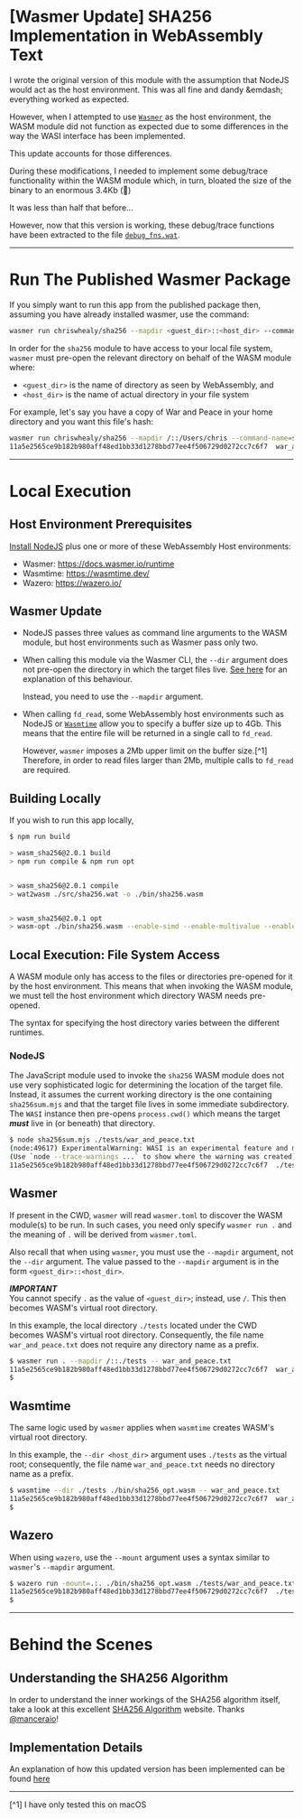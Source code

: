 # [Wasmer Update] SHA256 Implementation in WebAssembly Text

I wrote the original version of this module with the assumption that NodeJS would act as the host environment.
This was all fine and dandy &emdash; everything worked as expected.

However, when I attempted to use [`Wasmer`](https://wasmer.io) as the host environment, the WASM module did not function as expected due to some differences in the way the WASI interface has been implemented.

This update accounts for those differences.

During these modifications, I needed to implement some debug/trace functionality within the WASM module which, in turn, bloated the size of the binary to an enormous 3.4Kb (🤣)

It was less than half that before...

However, now that this version is working, these debug/trace functions have been extracted to the file [`debug_fns.wat`](https://github.com/ChrisWhealy/wasm_sha256/blob/main/src/debug_fns.wat).

---

# Run The Published Wasmer Package

If you simply want to run this app from the published package then, assuming you have already installed wasmer, use the command:

```bash
wasmer run chriswhealy/sha256 --mapdir <guest_dir>::<host_dir> --command-name=sha256 <host_dir>/<some_file_name>
```

In order for the `sha256` module to have access to your local file system, `wasmer` must pre-open the relevant directory on behalf of the WASM module where:

* `<guest_dir>` is the name of directory as seen by WebAssembly, and
* `<host_dir>` is the name of actual directory in your file system

For example, let's say you have a copy of War and Peace in your home directory and you want this file's hash:

```bash
wasmer run chriswhealy/sha256 --mapdir /::/Users/chris --command-name=sha256 war_and_peace.txt
11a5e2565ce9b182b980aff48ed1bb33d1278bbd77ee4f506729d0272cc7c6f7  war_and_peace.txt
```

---

# Local Execution

## Host Environment Prerequisites

[Install NodeJS](https://nodejs.org/en/download) plus one or more of these WebAssembly Host environments:

* Wasmer: <https://docs.wasmer.io/runtime>
* Wasmtime: <https://wasmtime.dev/>
* Wazero: <https://wazero.io/>

## Wasmer Update

* NodeJS passes three values as command line arguments to the WASM module, but host environments such as Wasmer pass only two.
* When calling this module via the Wasmer CLI, the `--dir` argument does not pre-open the directory in which the target files live.  [See here](https://github.com/wasmerio/wasmer/issues/5658#issuecomment-3139078222) for an explanation of this behaviour.

   Instead, you need to use the `--mapdir` argument.
* When calling `fd_read`, some WebAssembly host environments such as NodeJS or [`Wasmtime`](https://wasmtime.dev) allow you to specify a buffer size up to 4Gb.  This means that the entire file will be returned in a single call to `fd_read`.

   However, `wasmer` imposes a 2Mb upper limit on the buffer size.[^1]  Therefore, in order to read files larger than 2Mb, multiple calls to `fd_read` are required.

## Building Locally

If you wish to run this app locally,

```bash
$ npm run build

> wasm_sha256@2.0.1 build
> npm run compile & npm run opt


> wasm_sha256@2.0.1 compile
> wat2wasm ./src/sha256.wat -o ./bin/sha256.wasm


> wasm_sha256@2.0.1 opt
> wasm-opt ./bin/sha256.wasm --enable-simd --enable-multivalue --enable-bulk-memory -O4 -o ./bin/sha256_opt.wasm
```

## Local Execution: File System Access

A WASM module only has access to the files or directories pre-opened for it by the host environment.
This means that when invoking the WASM module, we must tell the host environment which directory WASM needs pre-opened.

The syntax for specifying the host directory varies between the different runtimes.

### NodeJS

The JavaScript module used to invoke the `sha256` WASM module does not use very sophisticated logic for determining the location of the target file.
Instead, it assumes the current working directory is the one containing `sha256sum.mjs` and that the target file lives in some immediate subdirectory.
The `WASI` instance then pre-opens `process.cwd()` which means the target ***must*** live in (or beneath) that directory.

```bash
$ node sha256sum.mjs ./tests/war_and_peace.txt
(node:49617) ExperimentalWarning: WASI is an experimental feature and might change at any time
(Use `node --trace-warnings ...` to show where the warning was created)
11a5e2565ce9b182b980aff48ed1bb33d1278bbd77ee4f506729d0272cc7c6f7  ./tests/war_and_peace.txt
```

## Wasmer

If present in the CWD, `wasmer` will read `wasmer.toml` to discover the WASM module(s) to be run.
In such cases, you need only specify `wasmer run .` and the meaning of `.` will be derived from `wasmer.toml`.

Also recall that when using `wasmer`, you must use the `--mapdir` argument, not the `--dir` argument.
The value passed to the `--mapdir` argument is in the form `<guest_dir>::<host_dir>`.

***IMPORTANT***<br>
You cannot specify `.` as the value of `<guest_dir>`; instead, use `/`.
This then becomes WASM's virtual root directory.

In this example, the local directory `./tests` located under the CWD becomes WASM's virtual root directory.
Consequently, the file name `war_and_peace.txt` does not require any directory name as a prefix.

```bash
$ wasmer run . --mapdir /::./tests -- war_and_peace.txt
11a5e2565ce9b182b980aff48ed1bb33d1278bbd77ee4f506729d0272cc7c6f7  war_and_peace.txt
$
```

## Wasmtime

The same logic used by `wasmer` applies when `wasmtime` creates WASM's virtual root directory.

In this example, the `--dir <host_dir>` argument uses `./tests` as the virtual root; consequently, the file name `war_and_peace.txt` needs no directory name as a prefix.

```bash
$ wasmtime --dir ./tests ./bin/sha256_opt.wasm -- war_and_peace.txt
11a5e2565ce9b182b980aff48ed1bb33d1278bbd77ee4f506729d0272cc7c6f7  war_and_peace.txt
$
```

## Wazero

When using `wazero`, use the `--mount` argument uses a syntax similar to `wasmer`'s `--mapdir` argument.

```bash
$ wazero run -mount=.:. ./bin/sha256_opt.wasm ./tests/war_and_peace.txt
11a5e2565ce9b182b980aff48ed1bb33d1278bbd77ee4f506729d0272cc7c6f7  ./tests/war_and_peace.txt
$
```

---

# Behind the Scenes

## Understanding the SHA256 Algorithm

In order to understand the inner workings of the SHA256 algorithm itself, take a look at this excellent [SHA256 Algorithm](https://sha256algorithm.com/) website.
Thanks [@manceraio](https://twitter.com/manceraio)!


## Implementation Details

An explanation of how this updated version has been implemented can be found [here](./docs/README.md)

---
[^1] I have only tested this on macOS
